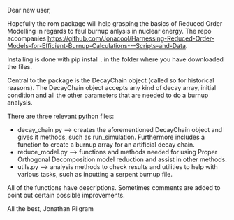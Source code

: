 Dear new user,

Hopefully the rom package will help grasping the basics of Reduced Order Modelling in regards to feul burnup anlysis in nuclear energy. The repo accompanies https://github.com/Jonacool/Harnessing-Reduced-Order-Models-for-Efficient-Burnup-Calculations---Scripts-and-Data.

Installing is done with pip install . in the folder where you have downloaded the files.

Central to the package is the DecayChain object (called so for historical reasons). The DecayChain object accepts any kind of decay array, initial condition and all the other parameters that are needed to do a burnup analysis. 

There are three relevant python files:

* decay_chain.py --> creates the aforementioned DecayChain object and gives it methods, such as run_simulation. Furthermore includes a function to create a burnup array for an artificial decay chain.
* reduce_model.py --> functions and methods needed for using Proper Orthogonal Decomposition model reduction and assist in other methods.
* utils.py --> analysis methods to check results and utilities to help with various tasks, such as inputting a serpent burnup file.

All of the functions have descriptions. Sometimes comments are added to point out certain possible improvements.

All the best,
Jonathan Pilgram
